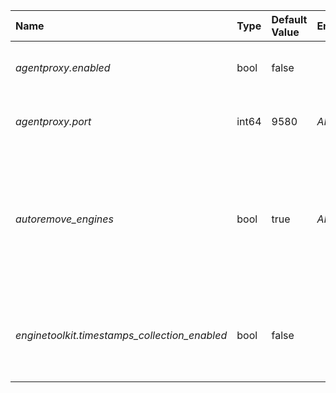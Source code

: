 | Name | Type | Default Value | Environment Var | Description |
 | :--- | :--- | :--- | :--- | :--- |
 | *agentproxy.enabled* | bool | false |  | The enabled flag for agent proxy |
| *agentproxy.port* | int64 | 9580 | _AIWARE_AGENT_PROXY_PORT_ | The enabled flag for agent proxy |
| *autoremove_engines* | bool | true | _AIWARE_AUTOREMOVE_ENGINES_ | If enabled, the docker container for engine instances will be removed after the engine instance completes |
| *enginetoolkit.timestamps_collection_enabled* | bool | false |  | Whether to collect timestamps of engine toolkit, default false |
